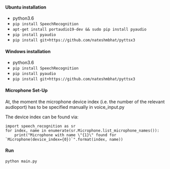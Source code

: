 #### Ubuntu installation
- python3.6
- `pip install SpeechRecognition`
- `apt-get install portaudio19-dev && sudo pip install pyaudio`
- `pip install pyaudio`
- `pip install git+https://github.com/nateshmbhat/pyttsx3`

#### Windows installation
- python3.6
- `pip install SpeechRecognition`
- `pip install pyaudio`
- `pip install git+https://github.com/nateshmbhat/pyttsx3`

#### Microphone Set-Up
At, the moment the microphone device index (i.e. the number of the relevant audioport) has to be specified manually in voice_input.py

The device index can be found via:

```
import speech_recognition as sr
for index, name in enumerate(sr.Microphone.list_microphone_names()):
    print("Microphone with name \"{1}\" found for `Microphone(device_index={0})`".format(index, name)) 
```

#### Run
`python main.py`
